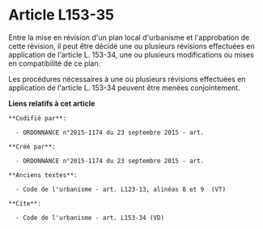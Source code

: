 # Article L153-35

Entre la mise en révision d'un plan local d'urbanisme et l'approbation de cette révision, il peut être décidé une ou
plusieurs révisions effectuées en application de l'article L. 153-34, une ou plusieurs modifications ou mises en
compatibilité de ce plan. 

Les procédures nécessaires à une ou plusieurs révisions effectuées en application de l'article L. 153-34 peuvent être menées
conjointement.

**Liens relatifs à cet article**

	**Codifié par**:

	  - ORDONNANCE n°2015-1174 du 23 septembre 2015 - art.

	**Créé par**:

	  - ORDONNANCE n°2015-1174 du 23 septembre 2015 - art.

	**Anciens textes**:

	  - Code de l'urbanisme - art. L123-13, alinéas 8 et 9  (VT)

	**Cite**:

	  - Code de l'urbanisme - art. L153-34 (VD)
